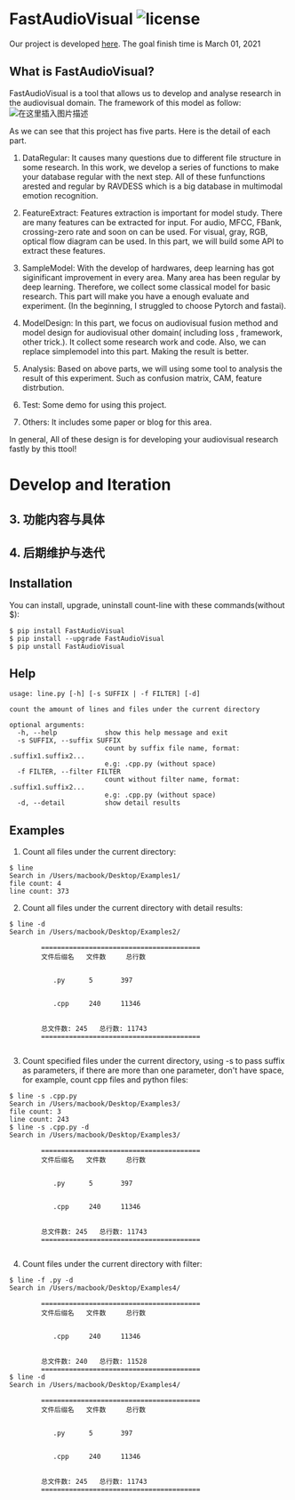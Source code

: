 # FastAudioVisual   ![license](https://img.shields.io/badge/License-MIT-brightgreen.svg)




Our project is developed [here](https://blog.csdn.net/liupeng19970119/article/details/111881802).  The goal finish time is March 01, 2021 
## What is FastAudioVisual?
FastAudioVisual is a tool that allows us to develop and analyse research in the audiovisual domain. The framework of this model as follow:
![在这里插入图片描述](https://img-blog.csdnimg.cn/20201230114511204.png?x-oss-process=image/watermark,type_ZmFuZ3poZW5naGVpdGk,shadow_10,text_aHR0cHM6Ly9ibG9nLmNzZG4ubmV0L2xpdXBlbmcxOTk3MDExOQ==,size_16,color_FFFFFF,t_70)

As we can see that this project has five parts.  Here is the detail of each part.

1. DataRegular: It causes many questions due to different file structure in  some research. In this work,  we develop a series of functions to make your database regular with the next step. All of these funfunctions arested and regular by RAVDESS which is a big database in multimodal emotion recognition.

2. FeatureExtract: Features extraction is important for  model study.  There are many features can be extracted for input. For audio, MFCC, FBank, crossing-zero rate and soon on can be used.  For visual, gray, RGB, optical flow diagram can be used. In this part, we will build some API to extract these features.

3. SampleModel: With the develop of hardwares, deep learning has got siginificant improvement in every area. Many area has been regular by deep learning. Therefore, we collect some classical model  for  basic research. This part will make you have a enough evaluate and experiment. (In the beginning, I struggled to choose Pytorch and fastai).

4. ModelDesign: In this part, we focus on audiovisual fusion method and model design for audiovisual other domain( including loss  , framework, other trick.).  It collect some research work and code. Also, we can replace simplemodel into this part. Making the result is better.  

5. Analysis: Based on above parts, we will using some tool to analysis the result of this experiment. Such as confusion matrix, CAM, feature distrbution. 
6. Test:  Some demo for using this project. 
7. Others: It includes some paper or blog for this area. 


In general, All of these design is for developing your audiovisual research fastly by this ttool!




# Develop and Iteration
## 3. 功能内容与具体
## 4. 后期维护与迭代



## Installation
You can install, upgrade, uninstall count-line with these commands(without $):
```
$ pip install FastAudioVisual
$ pip install --upgrade FastAudioVisual
$ pip unstall FastAudioVisual
```

## Help
```
usage: line.py [-h] [-s SUFFIX | -f FILTER] [-d]

count the amount of lines and files under the current directory

optional arguments:
  -h, --help            show this help message and exit
  -s SUFFIX, --suffix SUFFIX
                        count by suffix file name, format: .suffix1.suffix2...
                        e.g: .cpp.py (without space)
  -f FILTER, --filter FILTER
                        count without filter name, format: .suffix1.suffix2...
                        e.g: .cpp.py (without space)
  -d, --detail          show detail results
```

## Examples
1. Count all files under the current directory:
```
$ line
Search in /Users/macbook/Desktop/Examples1/
file count: 4
line count: 373
```
2. Count all files under the current directory with detail results:
```
$ line -d
Search in /Users/macbook/Desktop/Examples2/

		========================================
		文件后缀名	文件数		总行数
		

		   .py		5		397
		

		   .cpp		240		11346
		

		总文件数: 245	总行数: 11743
		========================================
		

```
3. Count specified files under the current directory, using -s to pass suffix as parameters, if there are more than one parameter, don't have space, for example, count cpp files and python files:
```
$ line -s .cpp.py
Search in /Users/macbook/Desktop/Examples3/
file count: 3
line count: 243
$ line -s .cpp.py -d
Search in /Users/macbook/Desktop/Examples3/

		========================================
		文件后缀名	文件数		总行数
		

		   .py		5		397
		

		   .cpp		240		11346
		

		总文件数: 245	总行数: 11743
		========================================
		
```
4. Count files under the current directory with filter:
```
$ line -f .py -d
Search in /Users/macbook/Desktop/Examples4/

		========================================
		文件后缀名	文件数		总行数
		

		   .cpp		240		11346
		

		总文件数: 240	总行数: 11528
		========================================
$ line -d
Search in /Users/macbook/Desktop/Examples4/

		========================================
		文件后缀名	文件数		总行数
		

		   .py		5		397
		

		   .cpp		240		11346
		

		总文件数: 245	总行数: 11743
		========================================

		
```

